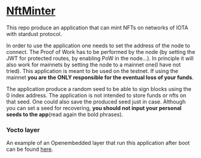 # [NftMinter](https://eddytheco.github.io/NftMinter/index.html)

This repo produce an application that can mint NFTs on networks of IOTA with stardust protocol.

In order to use the application one needs to set the address of the node to connect.
The Proof of Work has to be performed by the node (by setting the JWT for protected routes, by enabling PoW in the node...).
In principle it will also work for mainnets by setting the node to a mainnet one(I have not tried).
This application is meant to be used on the testnet.
If using the mainnet **you are the ONLY responsible for the eventual loss of your funds**.


The application produce a random seed to be able to sign blocks using the 0 index address.
The application is not intended to store funds or nfts on that seed.
One could also save the produced seed just in case. 
Although you can set a seed  for recovering, **you should not input your personal seeds to the app**(read again the bold phrases).


### Yocto layer

An example of an Openembedded layer that run this application after boot can be found [here](https://github.com/EddyTheCo/meta-evt).


